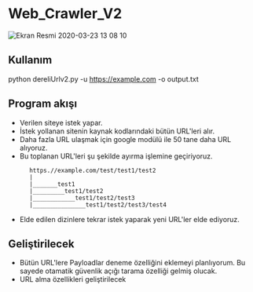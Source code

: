 # Web_Crawler_V2
![Ekran Resmi 2020-03-23 13 08 10](https://user-images.githubusercontent.com/25556230/77305626-6e3e5980-6d07-11ea-910e-d42d2bfd199e.png)

## Kullanım
python dereliUrlv2.py -u https://example.com -o output.txt

## Program akışı
+ Verilen siteye istek yapar.
+ İstek yollanan sitenin kaynak kodlarındaki bütün URL'leri alır.
+ Daha fazla URL ulaşmak için google modülü ile 50 tane daha URL alıyoruz.
+ Bu toplanan URL'leri şu şekilde ayırma işlemine geçiriyoruz.
```
      https.//example.com/test/test1/test2
      |
      |_______test1
      |_________test1/test2
      |____________test1/test2/test3
      |_______________test1/test2/test3/test4 
```
+ Elde edilen dizinlere tekrar istek yaparak yeni URL'ler elde ediyoruz.

## Geliştirilecek
+ Bütün URL'lere Payloadlar deneme özelliğini eklemeyi planlıyorum. Bu sayede otamatik güvenlik açığı tarama özelliği gelmiş olucak.
+ URL alma özellikleri geliştirilecek
